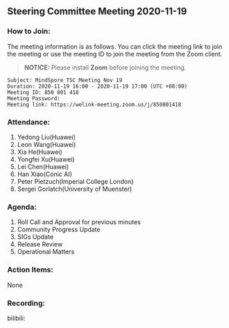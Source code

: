 ## Steering Committee Meeting 2020-11-19

### How to Join:

The meeting information is as follows. You can click the meeting link to join the meeting or use the meeting ID to join the meeting from the Zoom client.
> **NOTICE:** Please install **Zoom** before joining the meeting.
```
Subject: MindSpore TSC Meeting Nov 19
Duration: 2020-11-19 16:00 - 2020-11-19 17:00 (UTC +08:00)
Meeting ID: 850 801 418
Meeting Password: 
Meeting link: https://welink-meeting.zoom.us/j/850801418
```

### Attendance:
1. Yedong Liu(Huawei)
2. Leon Wang(Huawei)
3. Xia He(Huawei)
4. Yongfei Xu(Huawei)
5. Lei Chen(Huawei)
6. Han Xiao(Conic AI)
7. Peter Pietzuch(Imperial College London)
8. Sergei Gorlatch(University of Muenster)


### Agenda:
1. Roll Call and Approval for previous minutes
2. Community Progress Update
3. SIGs Update
4. Release Review
5. Operational Matters

### Action Items:
None

### Recording:
bilibili: 
